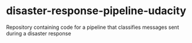 # disaster-response-pipeline-udacity
Repository containing code for a pipeline that classifies messages sent during a disaster response
